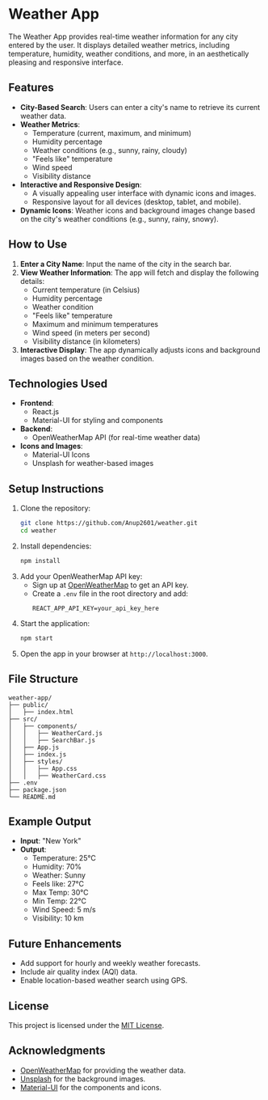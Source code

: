 # Weather App

The Weather App provides real-time weather information for any city entered by the user. It displays detailed weather metrics, including temperature, humidity, weather conditions, and more, in an aesthetically pleasing and responsive interface.

## Features

- **City-Based Search**: Users can enter a city's name to retrieve its current weather data.
- **Weather Metrics**:
  - Temperature (current, maximum, and minimum)
  - Humidity percentage
  - Weather conditions (e.g., sunny, rainy, cloudy)
  - "Feels like" temperature
  - Wind speed
  - Visibility distance
- **Interactive and Responsive Design**:
  - A visually appealing user interface with dynamic icons and images.
  - Responsive layout for all devices (desktop, tablet, and mobile).
- **Dynamic Icons**: Weather icons and background images change based on the city's weather conditions (e.g., sunny, rainy, snowy).

## How to Use

1. **Enter a City Name**: Input the name of the city in the search bar.
2. **View Weather Information**: The app will fetch and display the following details:
   - Current temperature (in Celsius)
   - Humidity percentage
   - Weather condition
   - "Feels like" temperature
   - Maximum and minimum temperatures
   - Wind speed (in meters per second)
   - Visibility distance (in kilometers)
3. **Interactive Display**: The app dynamically adjusts icons and background images based on the weather condition.

## Technologies Used

- **Frontend**:
  - React.js
  - Material-UI for styling and components
- **Backend**:
  - OpenWeatherMap API (for real-time weather data)
- **Icons and Images**:
  - Material-UI Icons
  - Unsplash for weather-based images

## Setup Instructions

1. Clone the repository:
   ```bash
   git clone https://github.com/Anup2601/weather.git
   cd weather
   ```
2. Install dependencies:
   ```bash
   npm install
   ```
3. Add your OpenWeatherMap API key:
   - Sign up at [OpenWeatherMap](https://openweathermap.org/) to get an API key.
   - Create a `.env` file in the root directory and add:
     ```env
     REACT_APP_API_KEY=your_api_key_here
     ```
4. Start the application:
   ```bash
   npm start
   ```
5. Open the app in your browser at `http://localhost:3000`.

## File Structure

```
weather-app/
├── public/
│   ├── index.html
├── src/
│   ├── components/
│   │   ├── WeatherCard.js
│   │   ├── SearchBar.js
│   ├── App.js
│   ├── index.js
│   ├── styles/
│   │   ├── App.css
│   │   ├── WeatherCard.css
├── .env
├── package.json
└── README.md
```

## Example Output

- **Input**: "New York"
- **Output**:
  - Temperature: 25°C
  - Humidity: 70%
  - Weather: Sunny
  - Feels like: 27°C
  - Max Temp: 30°C
  - Min Temp: 22°C
  - Wind Speed: 5 m/s
  - Visibility: 10 km

## Future Enhancements

- Add support for hourly and weekly weather forecasts.
- Include air quality index (AQI) data.
- Enable location-based weather search using GPS.

## License

This project is licensed under the [MIT License](LICENSE).

## Acknowledgments

- [OpenWeatherMap](https://openweathermap.org/) for providing the weather data.
- [Unsplash](https://unsplash.com/) for the background images.
- [Material-UI](https://mui.com/) for the components and icons.

